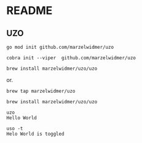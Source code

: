# README

## UZO
```
go mod init github.com/marzelwidmer/uzo
```
```
cobra init --viper  github.com/marzelwidmer/uzo
```

```
brew install marzelwidmer/uzo/uzo
```
or.
```
brew tap marzelwidmer/uzo
```

```
brew install marzelwidmer/uzo/uzo   
```
```
uzo
Hello World
```

```
uso -t
Helo World is toggled
```


